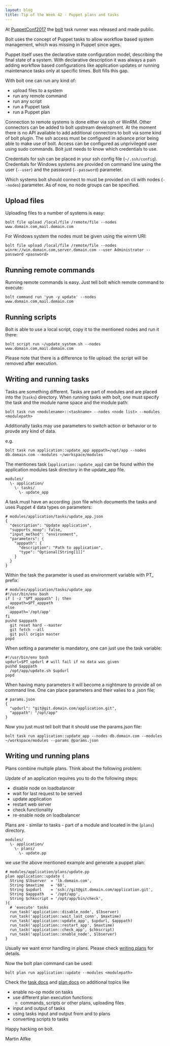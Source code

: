 ```yaml
---
layout: blog
title: Tip of the Week 42 - Puppet plans and tasks
---
```


At [PuppetConf2017](https://puppet.com/community/events/puppetconf/puppetconf-2017) the [bolt](https://puppet.com/products/puppet-bolt) task runner was released and made public.

Bolt uses the concept of Puppet tasks to allow workflow based system management, which was missing in Puppet since ages.

Puppet itself uses the declarative state configuration model, describing the final state of a system. With declarative description it was always a pain adding workflow based configurations like application updates or running maintenance tasks only at specific times. Bolt fills this gap.

With bolt one can run any kind of:

  - upload files to a system
  - run any remote command
  - run any script
  - run a Puppet task
  - run a Puppet plan

Connection to remote systems is done either via ssh or WinRM. Other connectors can be added to bolt upstream development. At the moment there is no API available to add additional connectors to bolt via some kind of bolt plugin.
The ssh access must be configured in advance prior being able to make use of bolt. Access can be configured as unprivileged user using sudo commands. Bolt just needs to know which credentials to use.

Credentials for ssh can be placed in your ssh config file (```~/.ssh/config```). Credentials for Windows systems are provided on command line using the user (```--user```) and the password (```--password```) parameter.

Which systems bolt should connect to must be provided on cli with nodes (```--nodes```) parameter. As of now, no node groups can be specified.

## Upload files

Uploading files to a number of systems is easy:

    bolt file upload /local/file /remote/file --nodes www.domain.com,mail.domain.com

For Windows system the nodes must be given using the winrm URI:

    bolt file upload /local/file /remote/file --nodes winrm://win.domain.com,server.domain.com --user Administrator --password <password>

## Running remote commands

Running remote commands is easy. Just tell bolt which remote command to execute:

    bolt command run 'yum -y update' --nodes www.domain.com,mail.domain.com

## Running scripts

Bolt is able to use a local script, copy it to the mentioned nodes and run it there:

    bolt script run ~/update_system.sh --nodes www.domain.com,mail.domain.com

Please note that there is a difference to file upload: the script will be removed after execution.

## Writing and running tasks

Tasks are something different. Tasks are part of modules and are placed into the (```tasks```) directory. When running tasks with bolt, one must specify the task and the module name space and the module path:

    bolt task run <modulename>::<taskname> --nodes <node list> --modules <modulepath>

Additionally tasks may use parameters to switch action or behavior or to provde any kind of data.

e.g.

    bolt task run application::update_app apppath=/opt/app --nodes db.domain.com --modules ~/workspace/modules

The mentiones task (```application::update_app```) can be found within the application modules task directory in the update_app file.

    modules/
      \- application/
        \- tasks/
          \- update_app

A task must have an according .json file which documents the tasks and uses Puppet 4 data types on parameters:

    # modules/application/tasks/update_app.json
    {
      "description": "Update application",
      "supports_noop": false,
      "input_method": "environment",
      "parameters": {
        "apppath": {
          "description": "Path to application",
          "type": "Optional[String[1]]"
        }
      }
    }

Within the task the parameter is used as environment variable with PT_ prefix:

    # modules/application/tasks/update_app
    #!/usr/bin/env bash
    if [ -z "$PT_apppath" ]; then
      apppath=$PT_apppath
    else
      apppath='/opt/app'
    fi
    pushd $apppath
      git reset hard --master
      git fetch --all
      git pull origin master
    popd

When setting a parameter is mandatory, one can just use the task variable:

    #!/usr/bin/env bash
    updurl=$PT_updurl # will fail if no data was given
    pushd $apppath
      /opt/app/update.sh $updurl
    popd


When having many parameters it will become a nightmare to provide all on command line. One can place parameters and their valies to a .json file;

    # params.json
    {
      "updurl": "git@git.domain.com/application.git",
      "apppath": "/opt/app"
    }

Now you just must tell bolt that it should use the params.json file:

    bolt task run application::update_app --nodes db.domain.com --modules ~/workspace/modules --params @params.json

## Writing und running plans

Plans combine multiple plans. Think about the following problem:

Update of an application requires you to do the following steps:

  - disable node on loadbalancer
  - wait for last request to be served
  - update application
  - restart web server
  - check functionality
  - re-enable node on loadbalancer

Plans are - similar to tasks - part of a module and located in the (```plans```) directory.

    modules/
      \- application/
        \- plans/
          \- update.pp

we use the above mentioned example and generate a puppet plan:

    # modules/application/plans/update.pp
    plan application::update (
      String $lbserver  = 'lb.domain.com',
      String $maxtime   = '60',
      String $updurl    = 'ssh://git@git.domain.com/application.git',
      String $apppath   = '/opt/app',
      String $chkscript = '/opt/app/bin/check',
    ){
      # 'execute' tasks
      run_task('application::disable_node', $lbserver)
      run_task('application::wait_last_conn', $maxtime)
      run_task('application::update_app', $updurl, $apppath)
      run_task('application::restart_app', $maxtime)
      run_task('application::check_app', $chkscript)
      run_task('application::enable_node', $lbserver)
    }

Usually we want error handling in plans. Please check [writing plans](https://puppet.com/docs/bolt/0.5/writing_plans.html#handling-plan-function-results) for details.

Now the bolt plan command can be used:

    bolt plan run application::update --modules <modulepath> 

Check the [task docs](https://puppet.com/docs/bolt/0.5/writing_tasks.html) and [plan docs](https://puppet.com/docs/bolt/0.5/writing_plans.html) on additional topics like

  - enable no-op mode on tasks
  - use different plan execution functions:
    - commands, scripts or other plans, uploading files
  - input and output of tasks
  - using tasks input and output from and to plans
  - converting scripts to tasks

Happy hacking on bolt.

Martin Alfke
